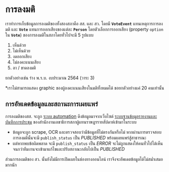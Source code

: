 # การลงมติ

เราทำการเก็บข้อมูลการลงมติของทั้งสองสภาคือ สส. และ สว. โดยมี **`VoteEvent`** แทนเหตุการการลงมติ และ **`Vote`** แทนการออกเสียงของแต่ละ **`Person`** โดยตัวเลือกการออกเสียง (property `option` ใน **`Vote`**) ของการลงมติในสภาโดยทั่วไปจะมี 5 รูปแบบ

1. เห็นด้วย
2. ไม่เห็นด้วย
3. งดออกเสียง
4. ไม่ลงคะแนนเสียง
5. ลา / ขาดลงมติ

ยกตัวอย่างเช่น ร่าง พ.ร.บ. งบประมาณ 2564 (วาระ 3)

<QueryGraph query="query VoteEvents($where: VoteEventWhere, $limit: Int, $votesLimit2: Int) { voteEvents(where: $where, limit: $limit) { id title nickname publish_status start_date result votes(limit: $votesLimit2) { id option voters { id firstname lastname } } } }" :variables='{ "where": { "id_EQ": "fd854f98-a9c0-4ef2-b007-58821da695dc" }, "limit": 1, "votesLimit2": 20 }'></QueryGraph>

\*เราไม่สามารถแสดง graphic ของผู้ลงคะแนนเสียงในมติทั้งหมดได้ ขอยกตัวอย่างแค่ 20 คนเท่านั้น

## การอัพเดตข้อมูลและสถานะการเผยแพร่

การลงมติของสส. จะถูก [ระบบ automation](https://github.com/wevisdemo/politigraph-automation) ดึงข้อมูลมาจากเว็บไซต์ [ระบบฐานข้อมูลรายงานและบันทึกการประชุม](https://msbis.parliament.go.th) ของสำนักงานเลขาธิการสภาผู้แทนราษฏรรายสัปดาห์เข้ามาในระบบ

- ข้อมูลจะถูก scrape, OCR และตรวจสอบว่ามีข้อมูลที่ไม่ตรงกันหรือไม่ หากผ่านการตรวจสอบ การลงมตินั้นจะมี `publish_status` เป็น _PUBLISHED_ พร้อมเผยแพร่สู้สาธารณะ
- แต่หากพบข้อผิดพลาด จะมี `publish_status` เป็น _ERROR_ จะไม่ถูกแสดงให้คนทั่วไปได้เห็นจนกว่าทีมงานจะเข้ามาแก้ไขและปรับสถาณะกลับไปเป็น _PUBLISHED_

ส่วนการลงมติของ สว. นั้นยังไม่มีการเปิดเผยในช่องทางออนไลน์ เราจึงจะอัพเดตข้อมูลได้ไม่สม่ำเสมอมากนัก

